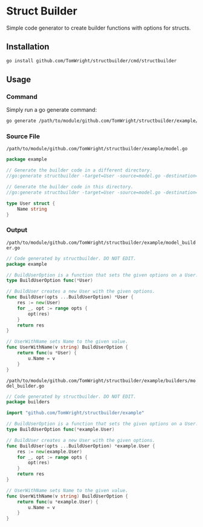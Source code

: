 # Struct Builder

Simple code generator to create builder functions with options for structs.

## Installation

```bash
go install github.com/TomWright/structbuilder/cmd/structbuilder
```

## Usage

### Command
Simply run a go generate command:
```bash
go generate /path/to/module/github.com/TomWright/structbuilder/example/model.go
```

### Source File
`/path/to/module/github.com/TomWright/structbuilder/example/model.go`
```go
package example

// Generate the builder code in a different directory.
//go:generate structbuilder -target=User -source=model.go -destination=builders/model_builder.go -package=builders -source-package=github.com/TomWright/structbuilder/example

// Generate the builder code in this directory.
//go:generate structbuilder -target=User -source=model.go -destination=model_builder.go -package=example

type User struct {
	Name string
}
```

### Output
`/path/to/module/github.com/TomWright/structbuilder/example/model_builder.go`
```go
// Code generated by structbuilder. DO NOT EDIT.
package example

// BuildUserOption is a function that sets the given options on a User.
type BuildUserOption func(*User)

// BuildUser creates a new User with the given options.
func BuildUser(opts ...BuildUserOption) *User {
	res := new(User)
	for _, opt := range opts {
		opt(res)
	}
	return res
}

// UserWithName sets Name to the given value.
func UserWithName(v string) BuildUserOption {
	return func(u *User) {
		u.Name = v
	}
}
```

`/path/to/module/github.com/TomWright/structbuilder/example/builders/model_builder.go`
```go
// Code generated by structbuilder. DO NOT EDIT.
package builders

import "github.com/TomWright/structbuilder/example"

// BuildUserOption is a function that sets the given options on a User.
type BuildUserOption func(*example.User)

// BuildUser creates a new User with the given options.
func BuildUser(opts ...BuildUserOption) *example.User {
	res := new(example.User)
	for _, opt := range opts {
		opt(res)
	}
	return res
}

// UserWithName sets Name to the given value.
func UserWithName(v string) BuildUserOption {
	return func(u *example.User) {
		u.Name = v
	}
}
```
